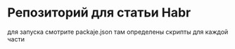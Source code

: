 # Репозиторий для статьи Habr

для запуска смотрите packaje.json там определены скрипты для каждой части
